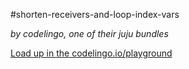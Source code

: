 #shorten-receivers-and-loop-index-vars

_by codelingo, one of their juju bundles_


[Load up in the codelingo.io/playground](https://codelingo.io/playground/?repo=github.com/codelingo/hub&dir=tenets/codelingo/juju/shorten-receivers-and-loop-index-vars&tenet=codelingo/juju/shorten-receivers-and-loop-index-vars)
